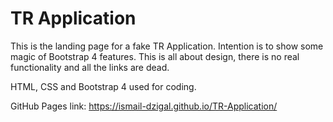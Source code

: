 # TR Application

This is the landing page for a fake TR Application. Intention is to show some magic of Bootstrap 4 features. This is all about design, there is no real functionality and all the links are dead.

HTML, CSS and Bootstrap 4 used for coding.

GitHub Pages link: https://ismail-dzigal.github.io/TR-Application/
